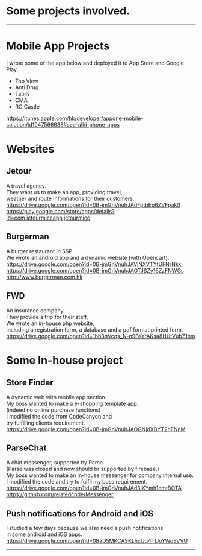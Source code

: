 # Some projects involved.

***

# Mobile App Projects
I wrote some of the app below and deployed it to App Store and Google Play.
- Top View
- Anti Drug
- Tablis
- CMA
- RC Castle 

https://itunes.apple.com/hk/developer/appone-mobile-solution/id1047566638#see-all/i-phone-apps

# Websites
## Jetour
A travel agency. <br>
They want us to make an app, providing travel, <br>
weather and route informations for their customers. <br>
https://drive.google.com/open?id=0B-jmGnVnuhJAdFptbEp6ZVFpak0 <br>
https://play.google.com/store/apps/details?id=com.jetourmiceapp.jetourmice

## Burgerman
A burger restaurant in SSP. <br>
We wrote an android app and a dynamic website (with Opencart). <br>
https://drive.google.com/open?id=0B-jmGnVnuhJAVlNXVTYtUFNrNkk <br>
https://drive.google.com/open?id=0B-jmGnVnuhJAOTJSZy16ZzFNWGs <br>
http://www.burgerman.com.hk

## FWD
An insurance company. <br>
They provide a trip for their staff. <br>
We wrote an in-house php website, <br> 
including a registration form, a database and a pdf format printed form. <br>
https://drive.google.com/open?id=1bb3qVcqs_N-n9BsYrAKsa8HUtVubZ1om



# Some In-house project
## Store Finder
A dynamic web with mobile app section. <br>
My boss wanted to make a e-shopping template app. <br>
(indeed no online purchase functions) <br>
I modified the code from CodeCanyon and <br>
try fulfilling clients requirement. <br>
https://drive.google.com/open?id=0B-jmGnVnuhJAOGNjdXBYT2hFNnM

## ParseChat
A chat messenger, supported by Parse. <br>
(Parse was closed and now should br supported by firebase.) <br>
My boss wanted to make an in-house messenger for company internal use. <br>
I modified the code and try to fulfil my boss requirement. <br>
https://drive.google.com/open?id=0B-jmGnVnuhJAd3lXYmh1cmtBOTA <br>
https://github.com/relatedcode/Messenger

## Push notifications for Android and iOS
I studied a few days because we also need a push notifications <br>
in some android and iOS apps. <br>
https://drive.google.com/open?id=0BzD5MKCASKLhcUd4TlJoYWo5VVU

***

